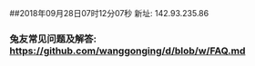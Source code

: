 ##2018年09月28日07时12分07秒 新址: 142.93.235.86
### 兔友常见问题及解答: https://github.com/wanggonging/d/blob/w/FAQ.md
